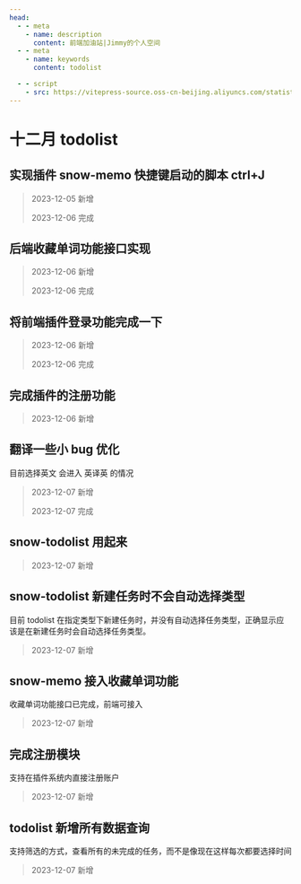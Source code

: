 ```yaml
---
head:
  - - meta
    - name: description
      content: 前端加油站|Jimmy的个人空间
  - - meta
    - name: keywords
      content: todolist

  - - script
    - src: https://vitepress-source.oss-cn-beijing.aliyuncs.com/statistics.js
---
```


# 十二月 todolist

## 实现插件 snow-memo 快捷键启动的脚本 ctrl+J

> 2023-12-05 新增
>
> 2023-12-06 完成

## 后端收藏单词功能接口实现

> 2023-12-06 新增
>
> 2023-12-06 完成

## 将前端插件登录功能完成一下

> 2023-12-06 新增
>
> 2023-12-06 完成

## 完成插件的注册功能

> 2023-12-06 新增

## 翻译一些小 bug 优化

目前选择英文 会进入 英译英 的情况

> 2023-12-07 新增
>
> 2023-12-07 完成

## snow-todolist 用起来

> 2023-12-07 新增

## snow-todolist 新建任务时不会自动选择类型

目前 todolist 在指定类型下新建任务时，并没有自动选择任务类型，正确显示应该是在新建任务时会自动选择任务类型。

> 2023-12-07 新增

## snow-memo 接入收藏单词功能

收藏单词功能接口已完成，前端可接入

> 2023-12-07 新增

## 完成注册模块

支持在插件系统内直接注册账户

> 2023-12-07 新增

## todolist 新增所有数据查询

支持筛选的方式，查看所有的未完成的任务，而不是像现在这样每次都要选择时间

> 2023-12-07 新增
